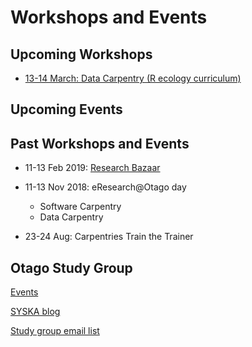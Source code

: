 # Workshops and Events

## Upcoming Workshops


- [13-14 March: Data Carpentry (R ecology curriculum)](https://otagocarpentries.github.io/2019-03-13-otago/)



## Upcoming Events



## Past Workshops and Events
- 11-13 Feb 2019: [Research Bazaar](https://resbaz.github.io/resbaz2019/dunedin/)

- 11-13 Nov 2018: eResearch@Otago day
    - Software Carpentry
    - Data Carpentry
    
- 23-24 Aug: Carpentries Train the Trainer


## Otago Study Group

[Events](http://otagostudygroup.github.io/studyGroup/)

[SYSKA blog](https://otagostudygroup.github.io/syskasnippets/)

[Study group email list](https://docs.google.com/forms/d/e/1FAIpQLSewe4HY8jNJfjE0Tz9tPYs4a1iPqL4BpM5mszEO-As_1giEkw/viewform)
